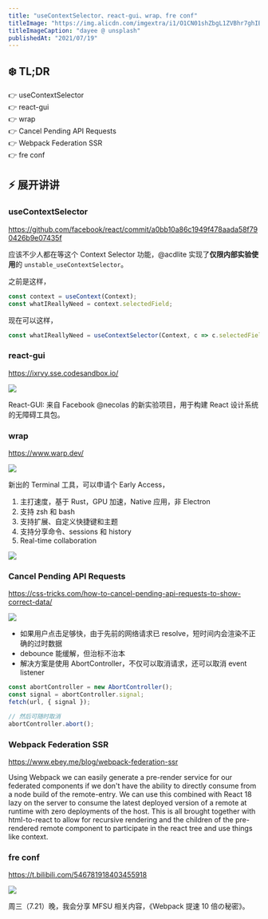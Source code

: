 ```yaml
---
title: "useContextSelector、react-gui、wrap、fre conf"
titleImage: "https://img.alicdn.com/imgextra/i1/O1CN01shZbgL1ZVBhr7ghIB_!!6000000003199-0-tps-1920-1080.jpg"
titleImageCaption: "dayee @ unsplash"
publishedAt: "2021/07/19"
---
```


## ❄️ TL;DR

👉 useContextSelector<br />
👉 react-gui<br />
👉 wrap<br />
👉 Cancel Pending API Requests<br />
👉 Webpack Federation SSR<br />
👉 fre conf<br />

## ⚡ 展开讲讲

### useContextSelector
https://github.com/facebook/react/commit/a0bb10a86c1949f478aada58f790426b9e07435f

应该不少人都在等这个 Context Selector 功能，@acdlite 实现了**仅限内部实验使用**的 `unstable_useContextSelector`。

之前是这样，

```js
const context = useContext(Context);
const whatIReallyNeed = context.selectedField;
```

现在可以这样，

```js
const whatIReallyNeed = useContextSelector(Context, c => c.selectedField);
```

### react-gui
https://ixrvy.sse.codesandbox.io/

![](https://img.alicdn.com/imgextra/i2/O1CN011l0VGU1Etp53kLQrS_!!6000000000410-2-tps-1002-550.png)

React-GUI: 来自 Facebook @necolas 的新实验项目，用于构建 React 设计系统的无障碍工具包。

### wrap
https://www.warp.dev/

![](https://img.alicdn.com/imgextra/i2/O1CN01pfSxrj21gShJeisWo_!!6000000007014-1-tps-556-238.gif)

新出的 Terminal 工具，可以申请个 Early Access，

1. 主打速度，基于 Rust，GPU 加速，Native 应用，非 Electron
2. 支持 zsh 和 bash
3. 支持扩展、自定义快捷键和主题
4. 支持分享命令、sessions 和 history
5. Real-time collaboration

![](https://img.alicdn.com/imgextra/i1/O1CN01HMzwsU29AsJ8aeomE_!!6000000008028-2-tps-800-665.png)

### Cancel Pending API Requests
https://css-tricks.com/how-to-cancel-pending-api-requests-to-show-correct-data/

![](https://img.alicdn.com/imgextra/i4/O1CN01IeiCF31IMARKLZsTG_!!6000000000878-1-tps-1280-720.gif)

* 如果用户点击足够快，由于先前的网络请求已 resolve，短时间内会渲染不正确的过时数据
* debounce 能缓解，但治标不治本
* 解决方案是使用 AbortController，不仅可以取消请求，还可以取消 event listener

```js
const abortController = new AbortController();
const signal = abortController.signal;
fetch(url, { signal });

// 然后可随时取消
abortController.abort();
```

### Webpack Federation SSR
https://www.ebey.me/blog/webpack-federation-ssr

Using Webpack we can easily generate a pre-render service for our federated components if we don't have the ability to directly consume from a node build of the remote-entry. We can use this combined with React 18 lazy on the server to consume the latest deployed version of a remote at runtime with zero deployments of the host. This is all brought together with html-to-react to allow for recursive rendering and the children of the pre-rendered remote component to participate in the react tree and use things like context.

### fre conf
https://t.bilibili.com/546781918403455918

![](https://img.alicdn.com/imgextra/i2/O1CN01BrT5Zc1uiZD0OdVUC_!!6000000006071-2-tps-1932-1060.png)

周三（7.21）晚，我会分享 MFSU 相关内容，《Webpack 提速 10 倍の秘密》。
